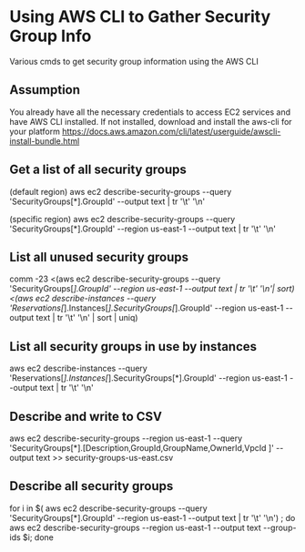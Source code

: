 # Using AWS CLI to Gather Security Group Info
Various cmds to get security group information using the AWS CLI

## Assumption
You already have all the necessary credentials to access EC2 services and have AWS CLI installed.
If not installed, download and install the aws-cli for your platform
https://docs.aws.amazon.com/cli/latest/userguide/awscli-install-bundle.html

## Get a list of all security groups 
(default region)
aws ec2 describe-security-groups --query 'SecurityGroups[*].GroupId'  --output text | tr '\t' '\n'

(specific region)
aws ec2 describe-security-groups --query 'SecurityGroups[*].GroupId' --region us-east-1  --output text | tr '\t' '\n'

## List all unused security groups
comm -23  <(aws ec2 describe-security-groups --query 'SecurityGroups[*].GroupId' --region us-east-1  --output text | tr '\t' '\n'| sort) <(aws ec2 describe-instances --query 'Reservations[*].Instances[*].SecurityGroups[*].GroupId' --region us-east-1  --output text | tr '\t' '\n' | sort | uniq)

## List all security groups in use by instances
aws ec2 describe-instances --query 'Reservations[*].Instances[*].SecurityGroups[*].GroupId' --region us-east-1 --output text | tr '\t' '\n'

## Describe and write to CSV
aws ec2 describe-security-groups --region us-east-1 --query 'SecurityGroups[*].[Description,GroupId,GroupName,OwnerId,VpcId  ]' --output text >> security-groups-us-east.csv 

## Describe all security groups
for i in $( aws ec2 describe-security-groups --query 'SecurityGroups[*].GroupId' --region us-east-1  --output text | tr '\t' '\n') ; do  aws ec2 describe-security-groups --region us-east-1 --output text --group-ids $i; done
